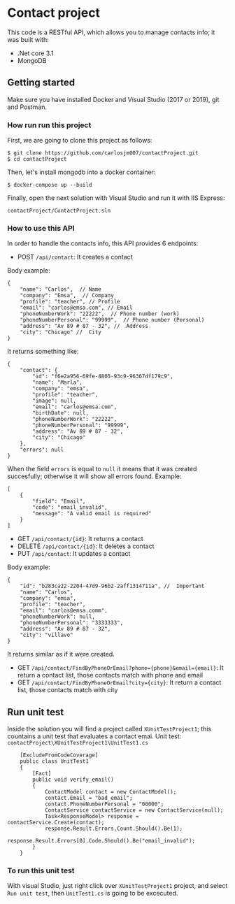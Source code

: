 # Contact project

This code is a RESTful API, which allows you to manage contacts info; it was built with:
* .Net core 3.1
* MongoDB

##  Getting started
Make sure you have installed Docker and Visual Studio (2017 or 2019), git and Postman.

### How run run this project
First, we are going to clone this project as follows:
```
$ git clone https://github.com/carlosjm007/contactProject.git
$ cd contactProject
```
Then, let's install mongodb into a docker container:
```
$ docker-compose up --build
```
Finally, open the next solution with Visual Studio and run it with IIS Express:
```
contactProject/ContactProject.sln
```

### How to use this API
In order to handle the contacts info, this API provides 6 endpoints:
* POST `/api/contact`: It creates a contact

Body example:
```
{
    "name": "Carlos",  // Name
    "company": "Emsa",  // Company
    "profile": "teacher", // Profile
    "email": "carlos@emsa.com", // Email
    "phoneNumberWork": "22222",  // Phone number (work)
    "phoneNumberPersonal": "99999",  // Phone number (Personal)
    "address": "Av 89 # 87 - 32", //  Address
    "city": "Chicago" //  City
}
```
It returns something like:
```
{
    "contact": {
        "id": "f6e2a956-69fe-4805-93c9-96367df179c9",
        "name": "Marla",
        "company": "emsa",
        "profile": "teacher",
        "image": null,
        "email": "carlos@emsa.com",
        "birthDate": null,
        "phoneNumberWork": "22222",
        "phoneNumberPersonal": "99999",
        "address": "Av 89 # 87 - 32",
        "city": "Chicago"
    },
    "errors": null
}
```
When the field `errors` is equal to `null` it means that it was created succesfully; otherwise it will show all errors found. Example:
```
[
    {
        "field": "Email",
        "code": "email_invalid",
        "message": "A valid email is required"
    }
]
```

* GET `/api/contact/{id}`: It returns a contact
* DELETE `/api/contact/{id}`: It deletes a contact
* PUT `/api/contact`: It updates a contact

Body example:
```
{
    "id": "b283ca22-2204-47d9-96b2-2aff1314711a", //  Important
    "name": "Carlos",
    "company": "emsa",
    "profile": "teacher",
    "email": "carlos@emsa.comm",
    "phoneNumberWork": null,
    "phoneNumberPersonal": "3333333",
    "address": "Av 89 # 87 - 32",
    "city": "villavo"
}
```
It returns similar as if it were created.

* GET `/api/contact/FindByPhoneOrEmail?phone={phone}&email={email}`: It return a contact list, those contacts match with phone and email
* GET `/api/contact/FindByPhoneOrEmail?city={city}`: It return a contact list, those contacts match with city


## Run unit test
Inside the solution you will find a project called `XUnitTestProject1`; this countains a unit test that evaluates a contact emai.
Unit test: `contactProject\XUnitTestProject1\UnitTest1.cs`
```
    [ExcludeFromCodeCoverage]
    public class UnitTest1
    {
        [Fact]
        public void verify_email()
        {
            ContactModel contact = new ContactModel();
            contact.Email = "bad_email";
            contact.PhoneNumberPersonal = "00000";
            ContactService contactService = new ContactService(null);
            Task<ResponseModel> response = contactService.Create(contact);
            response.Result.Errors.Count.Should().Be(1);
            response.Result.Errors[0].Code.Should().Be("email_invalid");
        }
    }
```
### To run this unit test
With visual Studio, just right click over `XUnitTestProject1` project, and select `Run unit test`, then `UnitTest1.cs` is going to be excecuted.
